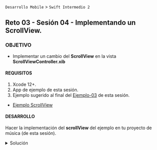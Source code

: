  `Desarrollo Mobile` > `Swift Intermedio 2`
	
## Reto 03 - Sesión 04 - Implementando un ScrollView.

### OBJETIVO 

- Implementar un cambio del **ScrollView** en la vista **ScrollViewController.xib**

#### REQUISITOS 

1. Xcode 12+.
2. App de ejemplo de esta sesión.
3. Ejemplo sugerido al final del [Ejemplo-03](Ejemplo-03) de esta sesión.
* [Ejemplo ScrollView](ScrollView.zip)

#### DESARROLLO

Hacer la implementación del **scrollView** del ejemplo en tu proyecto de música (de esta sesión).

<details>
	<summary>Solución</summary>
	<p> Integrar los assets del ejemplo en el proyecto. (Son 2 imágenes llamadas scroll)</p>
	<p> Crear un StackView que contenga las 2 imágenes nuevas</p>
	<p> Embeber el StackView dentro del ScrollView</p>
</details>